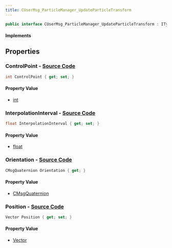 ```yaml
---
title: CUserMsg_ParticleManager_UpdateParticleTransform
---
```


```csharp
public interface CUserMsg_ParticleManager_UpdateParticleTransform : ITypedProtobuf<CUserMsg_ParticleManager_UpdateParticleTransform>, INativeHandle
```

#### Implements

## Properties

### **ControlPoint** - [Source Code](https://github.com/swiftly-solution/swiftlys2/blob/main/managed/src/SwiftlyS2.Generated/Protobufs/Interfaces/CUserMsg_ParticleManager_UpdateParticleTransform.cs#L13)

```csharp
int ControlPoint { get; set; }
```

#### Property Value

- [int](https://learn.microsoft.com/dotnet/api/system.int32)

### **InterpolationInterval** - [Source Code](https://github.com/swiftly-solution/swiftlys2/blob/main/managed/src/SwiftlyS2.Generated/Protobufs/Interfaces/CUserMsg_ParticleManager_UpdateParticleTransform.cs#L22)

```csharp
float InterpolationInterval { get; set; }
```

#### Property Value

- [float](https://learn.microsoft.com/dotnet/api/system.single)

### **Orientation** - [Source Code](https://github.com/swiftly-solution/swiftlys2/blob/main/managed/src/SwiftlyS2.Generated/Protobufs/Interfaces/CUserMsg_ParticleManager_UpdateParticleTransform.cs#L19)

```csharp
CMsgQuaternion Orientation { get; }
```

#### Property Value

- [CMsgQuaternion](/docs/api/shared/protobufdefinitions/cmsgquaternion)

### **Position** - [Source Code](https://github.com/swiftly-solution/swiftlys2/blob/main/managed/src/SwiftlyS2.Generated/Protobufs/Interfaces/CUserMsg_ParticleManager_UpdateParticleTransform.cs#L16)

```csharp
Vector Position { get; set; }
```

#### Property Value

- [Vector](/docs/api/shared/natives/vector)

